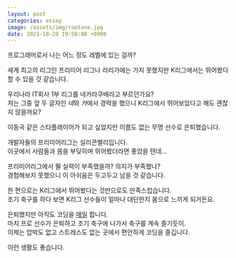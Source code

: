 ```yaml
---
layout: post
categories: essay
image: /assets/img/rootone.jpg
date: 2021-10-20 19:58:00 +0900
---
```


프로그래머로서 나는 어느 정도 레벨에 있는 걸까?

세계 최고의 리그인 프리미어 리그나 라리가에는 가지 못했지만 K리그에서는 뛰어봤다 할 수 있을 것 같습니다.

우리나라 IT회사 1부 리그를 네카라쿠배라고 부르던가요?  
저는 그중 앞 두 글자인 *네*와 *카*에서 경력을 했으니 K리그에서 뛰어보았다고 해도 괜찮지 않을까요?

이동국 같은 스타플레이어가 되고 싶었지만 이름도 없는 무명 선수로 은퇴했습니다.

개발자들의 프리미어리그는 실리콘밸리입니다.  
이곳에서 사람들과 몸을 부딪히며 뛰어봤더라면 좋았을 텐데...

프리미어리그에서 뛸 실력이 부족했을까? 의지가 부족했나?  
경험해보지 못했으니 이 아쉬움은 두고두고 남을 것 같습니다.

한 편으로는 K리그에서 뛰어봤다는 것만으로도 만족스럽습니다.  
조기 축구를 하다 보면 K리그 선수들이 얼마나 대단한지 몸으로 느끼게 되거든요.

은퇴했지만 아직도 코딩을 [매일](https://github.com/benjaminkim) 합니다.  
마치 프로 선수가 은퇴하고 조기 축구에 나가서 축구를 계속 즐기듯이.  
이제는 압박도 없고 스트레스도 없는 곳에서 편안하게 코딩을 즐깁니다.

이런 생활도 좋습니다.